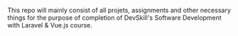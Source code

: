 This repo will mainly consist of all projets, assignments and other necessary things for the purpose of completion of DevSkill's Software Development with Laravel & Vue.js course.
